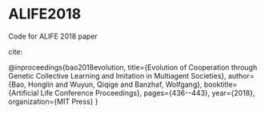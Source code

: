 # ALIFE2018
Code for ALIFE 2018 paper

cite:

@inproceedings{bao2018evolution,
  title={Evolution of Cooperation through Genetic Collective Learning and Imitation in Multiagent Societies},
  author={Bao, Honglin and Wuyun, Qiqige and Banzhaf, Wolfgang},
  booktitle={Artificial Life Conference Proceedings},
  pages={436--443},
  year={2018},
  organization={MIT Press}
}

